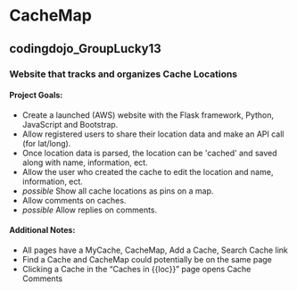 # CacheMap
## codingdojo_GroupLucky13

### Website that tracks and organizes Cache Locations

#### Project Goals:
- Create a launched (AWS) website with the Flask framework, Python, JavaScript and Bootstrap.
- Allow registered users to share their location data and make an API call (for lat/long).
- Once location data is parsed, the location can be 'cached' and saved along with name, information, ect.
- Allow the user who created the cache to edit the location and name, information, ect.
- *possible* Show all cache locations as pins on a map.
- Allow comments on caches.
- *possible* Allow replies on comments.

#### Additional Notes:
- All pages have a MyCache, CacheMap, Add a Cache, Search Cache link
- Find a Cache and CacheMap could potentially be on the same page
- Clicking a Cache in the “Caches in {{loc}}” page opens Cache Comments
